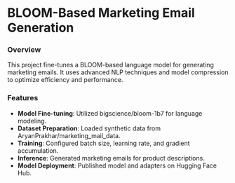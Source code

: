 # BLOOM-Based Marketing Email Generation

### Overview
This project fine-tunes a BLOOM-based language model for generating marketing emails. It uses advanced NLP techniques and model compression to optimize efficiency and performance.

### Features
- **Model Fine-tuning**: Utilized bigscience/bloom-1b7 for language modeling.
- **Dataset Preparation**: Loaded synthetic data from AryanPrakhar/marketing_mail_data.
- **Training**: Configured batch size, learning rate, and gradient accumulation.
- **Inference**: Generated marketing emails for product descriptions.
- **Model Deployment**: Published model and adapters on Hugging Face Hub.
